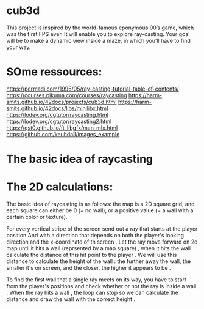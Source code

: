 # cub3d
 This project is inspired by the world-famous eponymous 90’s game, which was the first FPS ever. It will enable you to explore ray-casting. Your goal will be to make a dynamic view inside a maze, in which you’ll have to find your way.

# SOme ressources:

https://permadi.com/1996/05/ray-casting-tutorial-table-of-contents/
https://courses.pikuma.com/courses/raycasting
https://harm-smits.github.io/42docs/projects/cub3d.html
https://harm-smits.github.io/42docs/libs/minilibx.html
https://lodev.org/cgtutor/raycasting.html
https://lodev.org/cgtutor/raycasting2.html
https://qst0.github.io/ft_libgfx/man_mlx.html
https://github.com/keuhdall/images_example

# The basic idea of raycasting  

# The 2D calculations: 

 
The basic idea of raycasting is as follows: the map is a 2D square grid, and each square can either be 0 (= no wall), or a positive value (= a wall with a certain color or texture). 

 
For every vertical stripe of the screen send out a ray that starts at the player position And with a direction that depends on both the player's looking direction and the x-coordinate of th screen . Let the ray move forward on 2d map until it hits a wall (reprsented by a map square) , when it hits the wall calculate the distance of this hit point to the player . We will use this distance to calculate the height of the wall :  the further away the wall, the smaller it's on screen, and the closer, the higher it appears to be .  

 

To find the first wall that a single ray meets on its way, you have to start from the player's positions and check whether or not the ray is inside a wall . When the ray hits a wall , the loop can stop so we can calculate the distance and draw the wall with the correct height . 

 

 

 